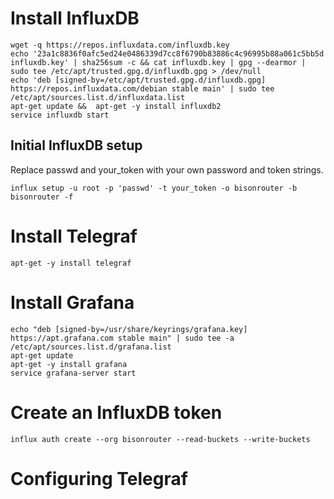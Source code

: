 # Install InfluxDB

    wget -q https://repos.influxdata.com/influxdb.key
    echo '23a1c8836f0afc5ed24e0486339d7cc8f6790b83886c4c96995b88a061c5bb5d influxdb.key' | sha256sum -c && cat influxdb.key | gpg --dearmor | sudo tee /etc/apt/trusted.gpg.d/influxdb.gpg > /dev/null
    echo 'deb [signed-by=/etc/apt/trusted.gpg.d/influxdb.gpg] https://repos.influxdata.com/debian stable main' | sudo tee /etc/apt/sources.list.d/influxdata.list
    apt-get update &&  apt-get -y install influxdb2
    service influxdb start

## Initial InfluxDB setup

Replace passwd and your_token with your own password and token strings.

    influx setup -u root -p 'passwd' -t your_token -o bisonrouter -b bisonrouter -f

# Install Telegraf

    apt-get -y install telegraf

# Install Grafana

    echo "deb [signed-by=/usr/share/keyrings/grafana.key] https://apt.grafana.com stable main" | sudo tee -a /etc/apt/sources.list.d/grafana.list
    apt-get update
    apt-get -y install grafana
    service grafana-server start

# Create an InfluxDB token 

    influx auth create --org bisonrouter --read-buckets --write-buckets

# Configuring Telegraf

